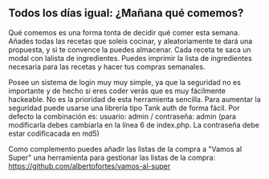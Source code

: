 Todos los días igual: ¿Mañana qué comemos?
---
Qué comemos es una forma tonta de decidir qué comer esta semana. Añades todas las recetas que soleis cocinar, y aleatoriamente te dará una propuesta, y si te convence la puedes almacenar.
Cada receta te saca un modal con lalista de ingredientes.
Puedes imprimir la lista de ingredientes necesaria para las recetas y hacer tus compras semanales.

Posee un sistema de login muy muy simple, ya que la seguridad no es importante y de hecho si eres coder verás que es muy fácilmente hackeable. No es la prioridad de esta herramienta sencilla. Para aumentar la seguridad puede usarse una librería tipo Tank auth de forma fácil. Por defecto la combinación es: usuario: admin / contraseña: admin (para modificarla debes cambiarla en la línea 6 de index.php. La contraseña debe estar codificacada en md5)



Como complemento puedes añadir las listas de la compra a "Vamos al Super" una herramienta para gestionar las listas de la compra: https://github.com/albertofortes/vamos-al-super